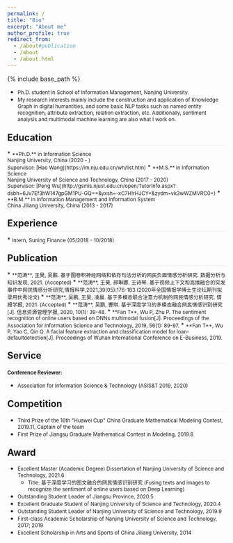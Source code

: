 ```yaml
---
permalink: /
title: "Bio"
excerpt: "About me"
author_profile: true
redirect_from: 
  - /about#publication
  - /about
  - /about.html
---
```

<style>
.page__content p {
    margin: 0 0 0em;
}
p{
    /*margin: 0;*/
    /*padding: -30;*/
    /*line-height: 15px;*/
}
a{
	color:#7c1313;
}
ul{
    /*margin: 0;*/
    /*padding: -30;*/
    line-height: 15px;
    margin-block-start: 0em;
    margin-block-end: 0em;
}
ul li, ol li {
    margin-bottom: 0.em;
}
h1, h2, h3, h4, h5, h6 {
	padding-bottom: 0.2em;
	margin: 1em 0 0.5em;
	border-bottom: 2px solid #f2f3f3;
}
</style>
{% include base_path %} 
* <small> Ph.D. student in School of Information Management, Nanjing University.</small>
* <small> My research interests mainly include the construction and application of Knowledge Graph in digital humantities, and some basic NLP tasks such as named entity recognition, attribute extraction, relation extraction, etc. Additionally, sentiment analysis and multimodal machine learning are also what I work on.</small>

<h2 id="education"> Education</h2>  
* <small>**Ph.D.** in Information Science<br>
    Nanjing University, China (2020 - )<br>
    Supervisor: [Hao Wang](https://im.nju.edu.cn/wh/list.htm)</small> 
* <small>**M.S.** in Information Science  <br>
    Nanjing University of Science and Technology, China (2017 - 2020)<br>
    Supervisor: [Peng Wu](http://gsmis.njust.edu.cn/open/TutorInfo.aspx?dsbh=6Jv7Ef3hW147gpGM1PU-GQ==&yxsh=-xC7H!rHJCY=&zydm=vk3wWZMVRC0=)</small> 
* <small>**B.M.** in Information Management and Information System<br>
    China Jiliang University, China (2013 - 2017)</small> 

<h2 id="experience">Experience</h2> 
* <small>Intern, Suning Finance (05/2018 - 10/2018)</small> 

<h2 id="publication">Publication</h2> 
* <small>**范涛**, 王昊, 吴鹏. 基于图卷积神经网络和依存句法分析的网民负面情感分析研究. 数据分析与知识发现, 2021. (Accepted) </small> 
* <small>**范涛**, 王昊, 郝琳娜, 王诗琴. 基于视频上下文和高维融合的突发事件中网民情感分析研究,情报科学,2021,39(05):176-183.(2020年全国情报学博士生论坛期刊拟录用优秀论文) </small> 
* <small>**范涛**, 吴鹏, 王昊, 凌晨. 基于多模态联合注意力机制的网民情感分析研究. 情报学报, 2021. (Accepted) </small> 
* <small>**范涛**, 吴鹏, 曹琪. 基于深度学习的多模态融合网民情感识别研究[J]. 信息资源管理学报, 2020, 10(1): 39-48.</small>
* <small>**Fan T**, Wu P, Zhu P. The sentiment recognition of online users based on DNNs multimodal fusion[J]. Proceedings of the Association for Information Science and Technology, 2019, 56(1): 89-97.</small>
* <small>**Fan T**, Wu P, Yao C, Qin Q. A facial feature extraction and classification model for loan-defaultdetection[J]. Proceedings of Wuhan International Conference on E-Business, 2019.</small>


<h2 id="service">Service</h2>  

<small>**Conference Reviewer:**</small>   
* <small>Association for Information Science & Technology (ASIS&T 2019, 2020)</small>  

<h2 id="competition">Competition</h2> 

* <small>Third Prize of the 16th "Huawei Cup" China Graduate Mathematical Modeling Contest, 2019.11, Captain of the team</small>
* <small>First Prize of Jiangsu Graduate Mathematical Contest in Modeling, 2019.8 </small>


<h2 id="award"> Award</h2> 

* <small>Excellent Master (Academic Degree) Dissertation of Nanjing University of Science and Technology, 2021.6</small>
	* <small>Title: 基于深度学习的图文融合的网民情感识别研究 (Fusing texts and images to recognize the sentiment of online users based on Deep
Learning)</small>
* <small>Outstanding Student Leader of Jiangsu Province, 2020.5</small>
* <small>Excellent Graduate Student of Nanjing University of Science and Technology, 2020.4 </small>
* <small>Outstanding Student Leader of Nanjing University of Science and Technology, 2019.9 </small>
* <small>First-class Academic Scholarship of Nanjing University of Science and Technology, 2017; 2019</small>
* <small>Excellent Scholarship in Arts and Sports of China Jiliang University, 2014 </small>


















































